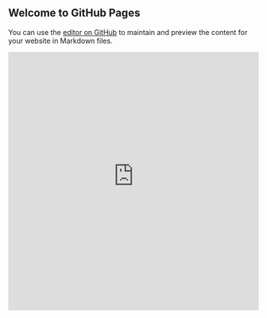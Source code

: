 ## Welcome to GitHub Pages

You can use the [editor on GitHub](https://github.com/michelmetran/pl251/edit/gh-pages/index.md) to maintain and preview the content for your website in Markdown files.

<iframe width="100%" height="520" frameborder="0" src="https://raw.githubusercontent.com/michelmetran/pl251/main/maps/pl251_map.html" allowfullscreen webkitallowfullscreen mozallowfullscreen oallowfullscreen msallowfullscreen></iframe>
